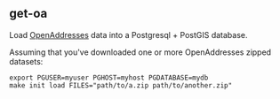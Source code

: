 get-oa
------

Load [OpenAddresses](openaddresses.io) data into a Postgresql + PostGIS database.

Assuming that you've downloaded one or more OpenAddresses zipped datasets:
```
export PGUSER=myuser PGHOST=myhost PGDATABASE=mydb
make init load FILES="path/to/a.zip path/to/another.zip"
```

